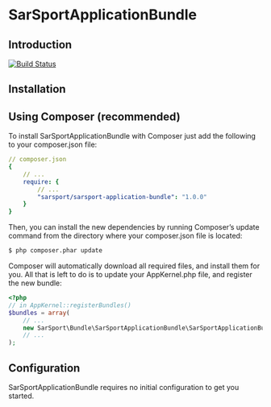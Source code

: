 SarSportApplicationBundle
==============================

Introduction
------------

[![Build Status](https://secure.travis-ci.org/SarSport/SarSportApplicationBundle.png?branch=master)](http://travis-ci.org/SarSport/SarSportApplicationBundle)

Installation
------------

Using Composer (recommended)
----------------------------

To install SarSportApplicationBundle with Composer just add the following to your composer.json file:

```yml
// composer.json
{
    // ...
    require: {
        // ...
        "sarsport/sarsport-application-bundle": "1.0.0"
    }
}
```

Then, you can install the new dependencies by running Composer’s update command from the directory
where your composer.json file is located:

```bash
$ php composer.phar update
```

Composer will automatically download all required files, and install them for you.
All that is left to do is to update your AppKernel.php file, and register the new bundle:

```php
<?php
// in AppKernel::registerBundles()
$bundles = array(
    // ...
    new SarSport\Bundle\SarSportApplicationBundle\SarSportApplicationBundle(),
    // ...
);
```

Configuration
-------------

SarSportApplicationBundle requires no initial configuration to get you started.
